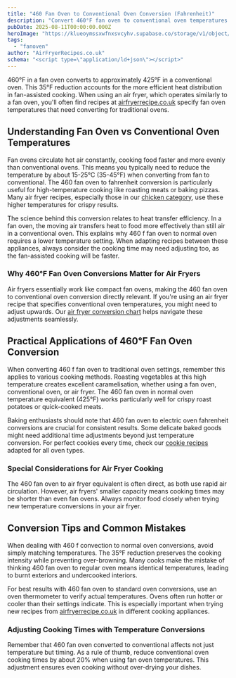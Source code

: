 ```yaml
---
title: "460 Fan Oven to Conventional Oven Conversion (Fahrenheit)"
description: "Convert 460°F fan oven to conventional oven temperatures easily. Learn the exact conversion and how it affects your air fryer cooking times and results."
pubDate: 2025-08-11T00:00:00.000Z
heroImage: "https://klueoymssxwfnxsvcyhv.supabase.co/storage/v1/object/public/md/460-fan-oven-to-conventional-oven-conversion-fahrenheit-2d5e874b.png"
tags:
  - "fanoven"
author: "AirFryerRecipes.co.uk"
schema: "<script type=\"application/ld+json\"></script>"
---
```


<p>460°F in a fan oven converts to approximately 425°F in a conventional oven. This 35°F reduction accounts for the more efficient heat distribution in fan-assisted cooking. When using an air fryer, which operates similarly to a fan oven, you'll often find recipes at <a href=https://www.airfryerrecipe.co.uk/recipes>airfryerrecipe.co.uk</a> specify fan oven temperatures that need converting for traditional ovens.</p>

<h2>Understanding Fan Oven vs Conventional Oven Temperatures</h2>
<p>Fan ovens circulate hot air constantly, cooking food faster and more evenly than conventional ovens. This means you typically need to reduce the temperature by about 15-25°C (35-45°F) when converting from fan to conventional. The 460 fan oven to fahrenheit conversion is particularly useful for high-temperature cooking like roasting meats or baking pizzas. Many air fryer recipes, especially those in our <a href=https://www.airfryerrecipe.co.uk/recipe-category/chicken>chicken category</a>, use these higher temperatures for crispy results.</p>
<p>The science behind this conversion relates to heat transfer efficiency. In a fan oven, the moving air transfers heat to food more effectively than still air in a conventional oven. This explains why 460 f fan oven to normal oven requires a lower temperature setting. When adapting recipes between these appliances, always consider the cooking time may need adjusting too, as the fan-assisted cooking will be faster.</p>

<h3>Why 460°F Fan Oven Conversions Matter for Air Fryers</h3>
<p>Air fryers essentially work like compact fan ovens, making the 460 fan oven to conventional oven conversion directly relevant. If you're using an air fryer recipe that specifies conventional oven temperatures, you might need to adjust upwards. Our <a href=https://www.airfryerrecipe.co.uk/air-fryer-conversion-chart>air fryer conversion chart</a> helps navigate these adjustments seamlessly.</p>

<h2>Practical Applications of 460°F Fan Oven Conversion</h2>
<p>When converting 460 f fan oven to traditional oven settings, remember this applies to various cooking methods. Roasting vegetables at this high temperature creates excellent caramelisation, whether using a fan oven, conventional oven, or air fryer. The 460 fan oven in normal oven temperature equivalent (425°F) works particularly well for crispy roast potatoes or quick-cooked meats.</p>
<p>Baking enthusiasts should note that 460 fan oven to electric oven fahrenheit conversions are crucial for consistent results. Some delicate baked goods might need additional time adjustments beyond just temperature conversion. For perfect cookies every time, check our <a href=https://www.airfryerrecipe.co.uk/recipe-category/cookies>cookie recipes</a> adapted for all oven types.</p>

<h3>Special Considerations for Air Fryer Cooking</h3>
<p>The 460 fan oven to air fryer equivalent is often direct, as both use rapid air circulation. However, air fryers' smaller capacity means cooking times may be shorter than even fan ovens. Always monitor food closely when trying new temperature conversions in your air fryer.</p>

<h2>Conversion Tips and Common Mistakes</h2>
<p>When dealing with 460 f convection to normal oven conversions, avoid simply matching temperatures. The 35°F reduction preserves the cooking intensity while preventing over-browning. Many cooks make the mistake of thinking 460 fan oven to regular oven means identical temperatures, leading to burnt exteriors and undercooked interiors.</p>
<p>For best results with 460 fan oven to standard oven conversions, use an oven thermometer to verify actual temperatures. Ovens often run hotter or cooler than their settings indicate. This is especially important when trying new recipes from <a href=https://www.airfryerrecipe.co.uk>airfryerrecipe.co.uk</a> in different cooking appliances.</p>

<h3>Adjusting Cooking Times with Temperature Conversions</h3>
<p>Remember that 460 fan oven converted to conventional affects not just temperature but timing. As a rule of thumb, reduce conventional oven cooking times by about 20% when using fan oven temperatures. This adjustment ensures even cooking without over-drying your dishes.</p>
